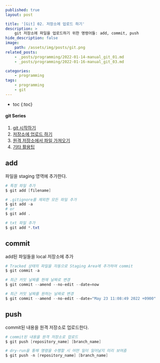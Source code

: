 ```yaml
---
published: true
layout: post

title: '[Git] 02. 저장소에 업로드 하기'
description: >
    git 저장소에 파일을 업로드하기 위한 명령어들: add, commit, push
hide_description: false
image:
    path: /assets/img/posts/git.png
related_posts:
    - _posts/programming/2022-01-14-manual_git_01.md
    - _posts/programming/2022-01-16-manual_git_03.md

categories:
    - programming
tags:
    - programming
    - git
---
```

* toc
{:toc}

<h4>git Series</h4>
<div class="taxonomy__index">
    <ol class="description">
        <li><a href="/programming/manual_git_01/">git 시작하기</a></li>
        <li><a href="/programming/manual_git_02/">저장소에 업로드 하기</a></li>
        <li><a href="/programming/manual_git_03/">원격 저장소에서 파일 가져오기</a></li>
        <li><a href="/programming/manual_git_04/">기타 활용팁</a></li>
    </ol>
</div>

## add

파일을 staging 영역에 추가한다.  

```powershell
# 특정 파일 추가
$ git add [filename]

# .gitignore를 제외한 모든 파일 추가
$ git add -a
# or
$ git add .

# txt 파일 추가
$ git add *.txt
```

## commit

add된 파일들을 local 저장소에 추가  

```powershell
# Tracked 상태의 파일을 자동으로 Staging Area에 추가하여 commit
$ git commit -a

# 최근 커밋 날짜를 현재 날짜로 변경
$ git commit --amend --no-edit --date=now

# 최근 커밋 날짜를 원하는 날짜로 변경
$ git commit --amend --no-edit --date="May 23 11:08:49 2022 +0900"
```

## push

commit된 내용을 원격 저장소로 업로드한다.  

```powershell
# commit된 내용을 원격 저장소로 업로드
$ git push [repository_name] [branch_name]

# dry-run을 통해 명령을 수행할 시 어떤 일이 일어날지 미리 보여줌
$ git push -n [repository_name] [branch_name]
```